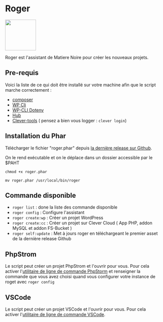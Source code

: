 # Roger

<img src="https://psn-rsc.prod.dl.playstation.net/psn-rsc/avatar/UP2135/CUSA04242_00-AV00000000000137_F4C5E37F3191FFDD62A7_xl.png" width="100"/>

Roger est l'assistant de Matiere Noire pour créer les nouveaux projets.

## Pre-requis

Voici la liste de ce qui doit être installé sur votre machine afin que le script marche correctement :

- [composer](https://getcomposer.org)
- [WP Cli](https://wp-cli.org/fr/#installation)
- [WP-CLI Dotenv](https://github.com/aaemnnosttv/wp-cli-dotenv-command#installation)
- [Hub](https://hub.github.com/)
- [Clever-tools](https://www.clever-cloud.com/doc/clever-tools/getting_started/#installing-clever-tools) ( pensez a bien vous logger : `clever login`)

## Installation du Phar

Télécharger le fichier "roger.phar" depuis [la dernière release sur Github](https://github.com/matiere-noire/roger/releases). 

On le rend exécutable et on le déplace dans un dossier accessible par le $PAHT

`chmod +x roger.phar`

`mv roger.phar /usr/local/bin/roger`

## Commande disponible

- `roger list` : done la liste des commande disponible
- `roger config` : Configure l'assistant
- `roger create:wp` : Créer un projet WordPress
- `roger create:cc` : Créer un projet sur Clever Cloud ( App PHP, addon MySQL et addon FS-Bucket )
- `roger self:update` : Met à jours roger en téléchargeant le premier asset de la dernière release Github

## PhpStrom

Le script peut créer un projet PhpStrom et l'ouvrir pour vous. Pour cela activer l'[utilitaire de ligne de commande PhpStorm](https://www.jetbrains.com/help/phpstorm/working-with-the-ide-features-from-command-line.html) et renseigner la commande que vous avez choisi quand vous configurer votre instance de roget avec `roger config`

## VSCode

Le script peut créer un projet VSCode et l'ouvrir pour vous. Pour cela activer l'[utilitaire de ligne de commande VSCode](https://code.visualstudio.com/docs/setup/mac).
